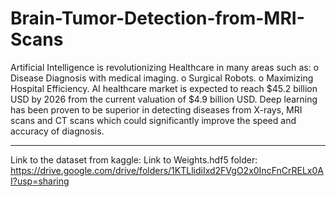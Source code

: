 # Brain-Tumor-Detection-from-MRI-Scans
Artificial Intelligence is revolutionizing Healthcare in many areas such as:
  o Disease Diagnosis with medical imaging. 
  o Surgical Robots. 
  o Maximizing Hospital Efficiency.
AI healthcare market is expected to reach $45.2 billion USD by 2026 from the current valuation of $4.9 billion USD. 
Deep learning has been proven to be superior in detecting diseases from X-rays, MRI scans and CT scans which could significantly improve the speed and accuracy of diagnosis.


_________________________________________________________

Link to the dataset from kaggle:
Link to Weights.hdf5 folder: https://drive.google.com/drive/folders/1KTLlidiIxd2FVgO2x0IncFnCrRELx0AI?usp=sharing
